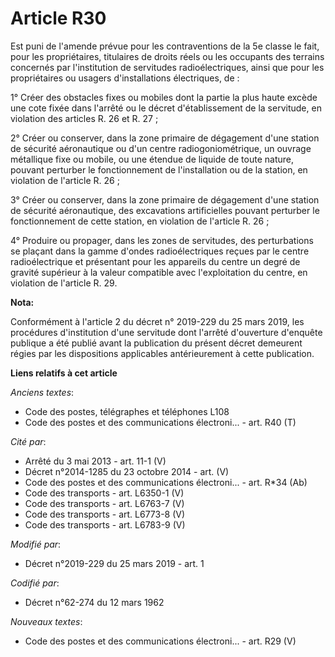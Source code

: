 # Article R30

Est puni de l'amende prévue pour les contraventions de la 5e classe le fait, pour les propriétaires, titulaires de droits
réels ou les occupants des terrains concernés par l'institution de servitudes radioélectriques, ainsi que pour les
propriétaires ou usagers d'installations électriques, de :

1° Créer des obstacles fixes ou mobiles dont la partie la plus haute excède une cote fixée dans l'arrêté ou le décret
d'établissement de la servitude, en violation des articles R. 26 et R. 27 ;

2° Créer ou conserver, dans la zone primaire de dégagement d'une station de sécurité aéronautique ou d'un centre
radiogoniométrique, un ouvrage métallique fixe ou mobile, ou une étendue de liquide de toute nature, pouvant perturber le
fonctionnement de l'installation ou de la station, en violation de l'article R. 26 ;

3° Créer ou conserver, dans la zone primaire de dégagement d'une station de sécurité aéronautique, des excavations
artificielles pouvant perturber le fonctionnement de cette station, en violation de l'article R. 26 ;

4° Produire ou propager, dans les zones de servitudes, des perturbations se plaçant dans la gamme d'ondes radioélectriques
reçues par le centre radioélectrique et présentant pour les appareils du centre un degré de gravité supérieur à la valeur
compatible avec l'exploitation du centre, en violation de l'article R. 29.

**Nota:**

Conformément à l'article 2 du décret n° 2019-229 du 25 mars 2019, les procédures d'institution d'une servitude dont l'arrêté
d'ouverture d'enquête publique a été publié avant la publication du présent décret demeurent régies par les dispositions
applicables antérieurement à cette publication.

**Liens relatifs à cet article**

_Anciens textes_:

  - Code des postes, télégraphes et téléphones L108
  - Code des postes et des communications électroni... - art. R40 (T)

_Cité par_:

  - Arrêté du 3 mai 2013 - art. 11-1 (V)
  - Décret n°2014-1285 du 23 octobre 2014 - art. (V)
  - Code des postes et des communications électroni... - art. R*34 (Ab)
  - Code des transports - art. L6350-1 (V)
  - Code des transports - art. L6763-7 (V)
  - Code des transports - art. L6773-8 (V)
  - Code des transports - art. L6783-9 (V)

_Modifié par_:

  - Décret n°2019-229 du 25 mars 2019 - art. 1

_Codifié par_:

  - Décret n°62-274 du 12 mars 1962

_Nouveaux textes_:

  - Code des postes et des communications électroni... - art. R29 (V)
